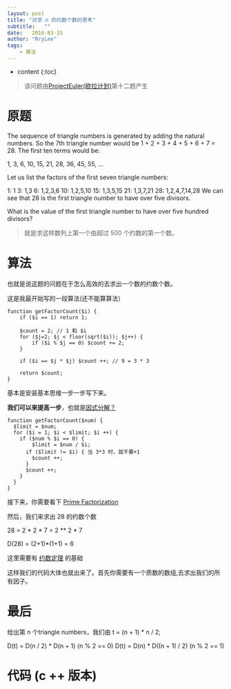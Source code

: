 ```yaml
---
layout: post
title: "对求 n 的约数个数的思考"
subtitle:   ""
date:   2016-03-15
author: "RryLee"
tags:
    - 算法
---
```


* content
{:toc}

> 该问题由[ProjectEuler(欧拉计划)](https://projecteuler.net/problem=12)第十二题产生

# 原题

The sequence of triangle numbers is generated by adding the natural numbers. So the 7th triangle number would be 1 + 2 + 3 + 4 + 5 + 6 + 7 = 28. The first ten terms would be:

1, 3, 6, 10, 15, 21, 28, 36, 45, 55, ...

Let us list the factors of the first seven triangle numbers:

 1: 1
 3: 1,3
 6: 1,2,3,6
10: 1,2,5,10
15: 1,3,5,15
21: 1,3,7,21
28: 1,2,4,7,14,28
We can see that 28 is the first triangle number to have over five divisors.

What is the value of the first triangle number to have over five hundred divisors?

> 就是求这样数列上第一个由超过 500 个约数的第一个数。

# 算法

也就是说这题的问题在于怎么高效的去求出一个数的约数个数。

这是我最开始写的一段算法(还不能算算法）

    function getFactorCount($i) {
        if ($i == 1) return 1;
    
        $count = 2; // 1 和 $i
        for ($j=2; $j < floor(sqrt($i)); $j++) {
            if ($i % $j == 0) $count += 2;
        }
    
        if ($i == $j * $j) $count ++; // 9 = 3 * 3
    
        return $count;
    }

基本是安装基本思维一步一步写下来。

**我们可以来提高一步**，也就是[因式分解？](http://baike.baidu.com/link?url=gZ_kFmpWoR8V-X7nQTi4fIVAv9L0gbv8C2ZMu4Ex727ESp3agbX-le47JBKDphk2pUTo2_OMkmcMdvtsTwd2g_)

    function getFactorCount($num) {
      $limit = $num;
      for ($i = 1; $i < $limit; $i ++) {
        if ($num % $i == 0) {
         	$limit = $num / $i;
          if ($limit != $i) { 当 3*3 时，就不要+1
            $count ++;
          }
          $count ++;
        }
      }
    }

接下来，你需要看下 [Prime Factorization](http://www.mathsisfun.com/prime-factorization.html)

然后，我们来求出 28 的约数个数

28 = 2 * 2 * 7 = 2 \** 2 * 7

D(28) = (2+1)*(1+1) = 6

这里需要有 [约数定理](http://baike.baidu.com/link?url=x5iJzmhdLhz_vCQI6E4Qez2qTgSw1kKYUlQjy7JtribrtCbdEvCXGfJz30idZKTyBN936ZMLZJCCklZp6it4Pa) 的基础

这样我们的代码大体也就出来了。首先你需要有一个质数的数组,去求出我们的所有因子。

# 最后

给出第 n 个triangle numbers，我们由
t = (n + 1) * n / 2;

D(t) = D(n / 2) * D(n + 1) (n % 2 == 0)
D(t) = D(n) * D((n + 1) / 2) (n % 2 == 1)

# 代码 (c ++ 版本)

<script src="http://ideone.com/e.js/QCDIE3" type="text/javascript" ></script>
